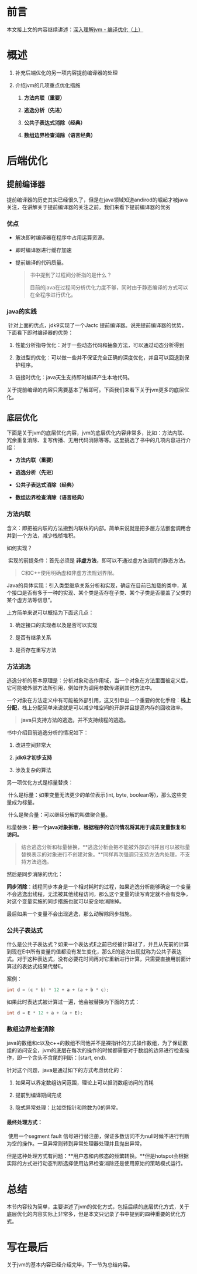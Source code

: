 # 前言

  本文接上文的内容继续讲述：[深入理解jvm - 编译优化（上）](https://juejin.cn/post/6999929847271292959)

# 概述

1. 补充后端优化的另一项内容提前编译器的处理

2. 介绍jvm的几项重点优化措施

     1. **方法内联（重要）**
     2. **逃逸分析（先进）**

     3. **公共子表达式消除（经典）**

     4. **数组边界检查消除（语言经典）**

# 后端优化

## 提前编译器

  提前编译器的历史其实已经很久了，但是在java领域知道andirod的崛起才被java关注，在讲解关于提前编译器的关注之前，我们来看下提前编译器的优劣

### 优点

+ 解决即时编译器在程序中占用运算资源。

+ 即时编译器进行缓存加速

+ 提前编译的代码质量。

  > 书中提到了过程间分析指的是什么？
  >
  > 目前的java在过程间分析优化力度不够，同时由于静态编译的方式可以在全程序进行优化。

### java的实践

​	针对上面的优点，jdk9实现了一个Jactc 提前编译器。说完提前编译器的优势，下面看下即时编译器的优势：

1. 性能分析指导优化：对于一些动态代码和抽象方法，可以通过动态分析得到

2. 激进型的优化：可以做一些并不保证完全正确的深度优化，并且可以回退到保护程序。

3. 链接时优化：java天生支持即时编译产生本地代码。

​	关于提前编译的内容只需要基本了解即可。下面我们来看下关于jvm更多的底层优化。



## 底层优化

  下面是关于jvm的底层优化内容，jvm的底层优化内容非常多，比如：方法内联、冗余重复消除、复写传播、无用代码消除等等。这里挑选了书中的几项内容进行介绍：

  - **方法内联（重要）**

  - **逃逸分析（先进）**

  - **公共子表达式消除（经典）**

  - **数组边界检查消除（语言经典）**

  

### 方法内联

  含义：即把被内联的方法搬到内联块的内部。简单来说就是把多层方法嵌套调用合并到一个方法，减少栈桢堆积。

  如何实现？

​	实现的前提条件：首先必须是 **非虚方法**，即可以不通过虚方法调用的静态方法。

> C和C++使用明确虚和非虚方法规划界限。

  Java的具体实现：引入类型继承关系分析和实现，确定在目前已加载的类中，某个接口是否有多于一种的实现、某个类是否存在子类、某个子类是否覆盖了父类的某个虚方法等信息”。

  上方简单来说可以概括为下面这几点：

  1. 确定接口的实现者以及是否可以实现

  2. 是否有继承关系

  3. 是否存在重写方法

  

### 方法逃逸

  逃逸分析的基本原理是：分析对象动态作用域，当一个对象在方法里面被定义后，它可能被外部方法所引用，例如作为调用参数传递到其他方法中。

  一个对象在方法定义中有可能被外部引用，这又引申出一个重要的优化手段：**栈上分配**，栈上分配简单来说就是可以减少堆空间的开辟并且提高内存的回收效率。

  > **java只支持方法的逃逸，并不支持线程的逃逸。**

  书中介绍目前逃逸分析的情况如下：

  1. 改进空间非常大

  2. **jdk6才初步支持**

  3. 涉及复杂的算法

  另一项优化方式是标量替换：

​	什么是标量：如果变量无法更少的单位表示(int, byte, boolean等)，那么这些变量成为标量。

​	什么是聚合量：可以继续分解的叫做聚合量。

​	标量替换：**把一个java对象拆散，根据程序的访问情况将其用于成员变量恢复和访问。**

> 结合逃逸分析和标量替换，**逃逸分析会把不能被外部访问并且可以被标量替换表示的对象进行不创建对象。**同样再次强调只支持方法内处理，不支持方法逃逸。

然后是同步消除的优化：

  **同步消除**：线程同步本身是一个相对耗时的过程，如果逃逸分析能够确定一个变量不会逃逸出线程，无法被其他线程访问，那么这个变量的读写肯定就不会有竞争，对这个变量实施的同步措施也就可以安全地消除掉。

  最后如果一个变量不会出现逃逸，那么动解除同步措施。

### 公共子表达式

  什么是公共子表达式？如果一个表达式E之前已经被计算过了，并且从先前的计算到现在E中所有变量的值都没有发生变化，那么E的这次出现就称为公共子表达式。对于这种表达式，没有必要花时间再对它重新进行计算，只需要直接用前面计算过的表达式结果代替E。

  案例：

```java
int d = (c * b) * 12 + a + (a + b * c);
```

  如果此时表达式被计算过一遍，他会被替换为下面的方式：

```java
int d = E * 12 + a + (a + E);
```

### 数组边界检查消除

  java的数组和c以及c++的数组不同他并不是裸指针的方式操作数组，为了保证数组的访问安全，jvm的底层在每次的操作的时候都需要对于数组的边界进行检查操作，即一个含头不含尾的判断：[start, end).

  针对这个问题，java是通过如下的方式考虑优化的：

  1. 如果可以界定数组访问范围，理论上可以抵消数组访问的消耗

  2. 提前到编译期间完成

  3. 隐式异常处理：比如空指针和除数为0的异常。

  

####   最终处理方式：

​	使用一个segment fault 信号进行替注册，保证多数访问不为null时候不进行判断为空的操作。一旦异常则转到异常处理器处理并且抛出异常。

  但是这种处理方式有问题：**用户态和内核态的频繁转换。**但是hotspot会根据实际的方式进行动态判断选择使用边界检查消除还是使用原始的策略模式运行。

  

# 总结

  本节内容较为简单，主要讲述了jvm的优化方式，包括后续的底层优化方式，关于底层优化的内容实际上非常多，但是本文只记录了书中提到的四种重要的优化方式。

  

# 写在最后

  关于jvm的基本内容已经介绍完毕，下一节为总结内容。